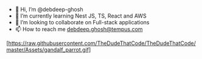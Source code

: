 - 👋 Hi, I’m @debdeep-ghosh
- 🌱 I’m currently learning Nest JS, TS, React and AWS
- 💞️ I’m looking to collaborate on Full-stack applications
- 📫 How to reach me debdeep.ghosh@tempus.com

[https://raw.githubusercontent.com/TheDudeThatCode/TheDudeThatCode/master/Assets/gandalf_parrot.gif]

<!---
debdeep-ghosh/debdeep-ghosh is a ✨ special ✨ repository because its `README.md` (this file) appears on your GitHub profile.
You can click the Preview link to take a look at your changes.
--->
